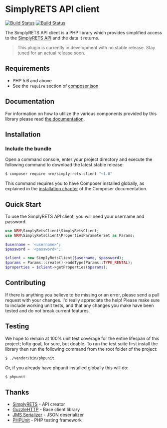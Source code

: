 SimplyRETS API client
======================

[![Build Status](https://travis-ci.org/nerdsrescueme/simply-rets-api.svg?branch=master)](https://travis-ci.org/nerdsrescueme/simply-rets-api)
[![Build Status](https://travis-ci.org/nerdsrescueme/simply-rets-api.svg?branch=1.0)](https://travis-ci.org/nerdsrescueme/simply-rets-api)

The SimplyRETS API client is a PHP library which provides simplified access to
the [SimplyRETS API](https://docs.simplyrets.com/api/index.html) and the data
it returns.

> This plugin is currently in development with no stable release. Stay tuned for
> an actual release soon.

Requirements
------------

- PHP 5.6 and above
- See the `require` section of [composer.json](composer.json)

Documentation
-------------

For information on how to utilize the various components provided by this
library please read [the documentation](docs/index.md).

Installation
------------

### Include the bundle

Open a command console, enter your project directory and execute the following
command to download the latest stable release:

```bash
$ composer require nrm/simply-rets-client "~1.0"
```

This command requires you to have Composer installed globally, as explained
in the [installation chapter](https://getcomposer.org/doc/00-intro.md)
of the Composer documentation.

Quick Start
-----------

To use the SimplyRETS API client, you will need your username and password.

```php
use NRM\SimplyRetsClient\SimplyRetsClient;
use NRM\SimplyRetsClient\PropertiesParameterSet as Params;

$username = '<username>';
$password = '<password>';

$client = new SimplyRetsClient($username, $password);
$params = Params::create()->addType(Params::TYPE_RENTAL);
$properties = $client->getProperties($params);
```

Contributing
------------

If there is anything you believe to be missing or an error, please send a pull
request with your changes. I'd really appreciate the help! Please make sure to
include working unit tests, and that any changes you make have been tested and
do not break current features.

Testing
-------

We hope to remain at 100% unit test coverage for the entire lifespan of this
project; lofty goal, for sure, but doable. To run the test suite first install
the library then run the following command from the root folder of the project:

```bash
$ ./vendor/bin/phpunit
```

Or, if you already have phpunit installed globally this will do:

```bash
$ phpunit
```

Thanks
------

- [SimplyRETS](http://simplyrets.com) - API creator
- [GuzzleHTTP](http://docs.guzzlephp.org) - Base client library
- [JMS Serializer](http://jmsyst.com/libs/serializer) - JSON deserializer
- [PHPUnit](https://phpunit.de/) - PHP testing framework
